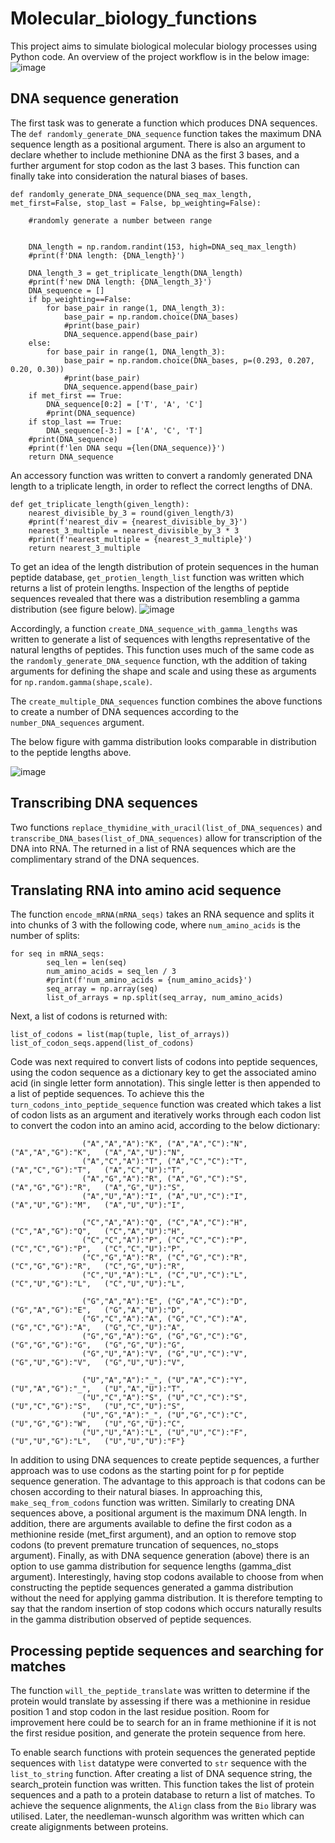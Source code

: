 # Molecular_biology_functions

This project aims to simulate biological molecular biology processes using Python code. An overview of the project workflow is in the below image:
![image](https://user-images.githubusercontent.com/107410852/211831557-46748cc1-a487-456d-8693-f54b107d2adf.png)

## DNA sequence generation

The first task was to generate a function which produces DNA sequences. The `def randomly_generate_DNA_sequence` function takes the maximum DNA sequence length as a positional argument. There is also an argument to declare whether to include methionine DNA as the first 3 bases, and a further argument for stop codon as the last 3 bases. This function can finally take into consideration the natural biases of bases. 

~~~
def randomly_generate_DNA_sequence(DNA_seq_max_length, met_first=False, stop_last = False, bp_weighting=False):

    #randomly generate a number between range
    
        
    DNA_length = np.random.randint(153, high=DNA_seq_max_length)
    #print(f'DNA length: {DNA_length}')
    
    DNA_length_3 = get_triplicate_length(DNA_length)
    #print(f'new DNA length: {DNA_length_3}')
    DNA_sequence = []
    if bp_weighting==False: 
        for base_pair in range(1, DNA_length_3):
            base_pair = np.random.choice(DNA_bases)
            #print(base_pair)
            DNA_sequence.append(base_pair)
    else:
        for base_pair in range(1, DNA_length_3):
            base_pair = np.random.choice(DNA_bases, p=(0.293, 0.207, 0.20, 0.30))
            #print(base_pair)
            DNA_sequence.append(base_pair)
    if met_first == True:
        DNA_sequence[0:2] = ['T', 'A', 'C']
        #print(DNA_sequence)
    if stop_last == True:
        DNA_sequence[-3:] = ['A', 'C', 'T']
    #print(DNA_sequence)
    #print(f'len DNA sequ ={len(DNA_sequence)}')
    return DNA_sequence
~~~   
An accessory function was written to convert a randomly generated DNA length to a triplicate length, in order to reflect the correct lengths of DNA.

~~~
def get_triplicate_length(given_length):
    nearest_divisible_by_3 = round(given_length/3)
    #print(f'nearest_div = {nearest_divisible_by_3}')
    nearest_3_multiple = nearest_divisible_by_3 * 3 
    #print(f'nearest_multiple = {nearest_3_multiple}')
    return nearest_3_multiple
~~~

To get an idea of the length distribution of protein sequences in the human peptide database, `get_protien_length_list` function was written which returns a list of protein lengths. Inspection of the lengths of peptide sequences revealed that there was a distribution resembling a gamma distribution (see figure below).
![image](https://user-images.githubusercontent.com/107410852/211844300-b85bf911-1cc5-4d5d-856d-65754692c092.png)

Accordingly, a function `create_DNA_sequence_with_gamma_lengths` was written to generate a list of sequences with lengths representative of the natural lengths of peptides. This function uses much of the same code as the `randomly_generate_DNA_sequence` function, wth the addition of taking arguments for defining the shape and scale and using these as arguments for `np.random.gamma(shape,scale)`.

The `create_multiple_DNA_sequences` function combines the above functions to create a number of DNA sequences according to the `number_DNA_sequences` argument.

The below figure with gamma distribution looks comparable in distribution to the peptide lengths above.

![image](https://user-images.githubusercontent.com/107410852/211847130-0b7bf42c-8d90-4fc6-9e3b-9829a29ce72e.png)

## Transcribing DNA sequences

Two functions `replace_thymidine_with_uracil(list_of_DNA_sequences)` and `transcribe_DNA_bases(list_of_DNA_sequences)` allow for transcription of the DNA into RNA. The returned in a list of RNA sequences which are the complimentary strand of the DNA sequences.

## Translating RNA into amino acid sequence

The function `encode_mRNA(mRNA_seqs)` takes an RNA sequence and splits it into chunks of 3 with the following code, where `num_amino_acids` is the number of splits:
~~~
for seq in mRNA_seqs:
        seq_len = len(seq)
        num_amino_acids = seq_len / 3
        #print(f'num_amino_acids = {num_amino_acids}')
        seq_array = np.array(seq)
        list_of_arrays = np.split(seq_array, num_amino_acids)
~~~
Next, a list of codons is returned with:
~~~
list_of_codons = list(map(tuple, list_of_arrays))
list_of_codon_seqs.append(list_of_codons)
~~~


Code was next required to convert lists of codons into peptide sequences, using the codon sequence as a dictionary key to get the associated amino acid (in single letter form annotation). This single letter is then appended to a list of peptide sequences. To achieve this the `turn_codons_into_peptide_sequence` function was created which takes a list of codon lists as an argument and iteratively works through each codon list to convert the codon into an amino acid, according to the below dictionary:

~~~
                ("A","A","A"):"K", ("A","A","C"):"N",  ("A","A","G"):"K",   ("A","A","U"):"N", 
                ("A","C","A"):"T", ("A","C","C"):"T",  ("A","C","G"):"T",   ("A","C","U"):"T", 
                ("A","G","A"):"R", ("A","G","C"):"S",  ("A","G","G"):"R",   ("A","G","U"):"S", 
                ("A","U","A"):"I", ("A","U","C"):"I",  ("A","U","G"):"M",   ("A","U","U"):"I", 

                ("C","A","A"):"Q", ("C","A","C"):"H",  ("C","A","G"):"Q",   ("C","A","U"):"H", 
                ("C","C","A"):"P", ("C","C","C"):"P",  ("C","C","G"):"P",   ("C","C","U"):"P", 
                ("C","G","A"):"R", ("C","G","C"):"R",  ("C","G","G"):"R",   ("C","G","U"):"R", 
                ("C","U","A"):"L", ("C","U","C"):"L",  ("C","U","G"):"L",   ("C","U","U"):"L", 

                ("G","A","A"):"E", ("G","A","C"):"D",  ("G","A","G"):"E",   ("G","A","U"):"D", 
                ("G","C","A"):"A", ("G","C","C"):"A",  ("G","C","G"):"A",   ("G","C","U"):"A", 
                ("G","G","A"):"G", ("G","G","C"):"G",  ("G","G","G"):"G",   ("G","G","U"):"G", 
                ("G","U","A"):"V", ("G","U","C"):"V",  ("G","U","G"):"V",   ("G","U","U"):"V", 

                ("U","A","A"):"_", ("U","A","C"):"Y",  ("U","A","G"):"_",   ("U","A","U"):"T", 
                ("U","C","A"):"S", ("U","C","C"):"S",  ("U","C","G"):"S",   ("U","C","U"):"S", 
                ("U","G","A"):"_", ("U","G","C"):"C",  ("U","G","G"):"W",   ("U","G","U"):"C", 
                ("U","U","A"):"L", ("U","U","C"):"F",  ("U","U","G"):"L",   ("U","U","U"):"F"}
~~~
In addition to using DNA sequences to create peptide sequences, a further approach was to use codons as the starting point for p for peptide sequence generation. The advantage to this approach is that codons can be chosen according to their natural biases. In approaching this, `make_seq_from_codons` function was written. Similarly to creating DNA sequences above, a positional argument is the maximum DNA length. In addition, there are arguments available to define the first codon as a methionine reside (met_first argument), and an option to remove stop codons (to prevent premature truncation of sequences, no_stops argument). Finally, as with DNA sequence generation (above) there is an option to use gamma distribution for sequence lengths (gamma_dist argument). Interestingly, having stop codons available to choose from when constructing the peptide sequences generated a gamma distribution without the need for applying gamma distribution. It is therefore tempting to say that the random insertion of stop codons which occurs naturally results in the gamma distribution observed of peptide sequences.

## Processing peptide sequences and searching for matches
The function `will_the_peptide_translate` was written to determine if the protein would translate by assessing if there was a methionine in residue position 1 and stop codon in the last residue position. Room for improvement here could be to search for an in frame methionine if it is not the first residue position, and generate the protein sequence from here. 

To enable search functions with protein sequences the generated peptide sequences with `list` datatype were converted to `str` sequence with the `list_to_string` function. After creating a list of DNA sequence string, the search_protein function was written. This function takes the list of protein sequences and a path to a protein database to return a list of matches. To achieve the sequence alignments, the `Align` class from the `Bio` library was utilised. Later, the needleman-wunsch algorithm was written which can create aligignments between proteins.



    
 
